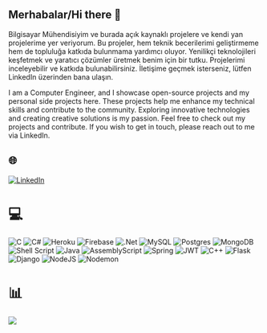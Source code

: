 ## Merhabalar/Hi there 👋

Bilgisayar Mühendisiyim ve burada açık kaynaklı projelere ve kendi yan projelerime yer veriyorum. Bu projeler, hem teknik becerilerimi geliştirmeme hem de topluluğa katkıda bulunmama yardımcı oluyor. Yenilikçi teknolojileri keşfetmek ve yaratıcı çözümler üretmek benim için bir tutku. Projelerimi inceleyebilir ve katkıda bulunabilirsiniz. İletişime geçmek isterseniz, lütfen LinkedIn üzerinden bana ulaşın.

I am a Computer Engineer, and I showcase open-source projects and my personal side projects here. These projects help me enhance my technical skills and contribute to the community. Exploring innovative technologies and creating creative solutions is my passion. Feel free to check out my projects and contribute. If you wish to get in touch, please reach out to me via LinkedIn.


## 🌐
[![LinkedIn](https://img.shields.io/badge/LinkedIn-%230077B5.svg?logo=linkedin&logoColor=white)](https://linkedin.com/in/tarik-emir-kaldirim/) 

# 💻
![C](https://img.shields.io/badge/c-%2300599C.svg?style=for-the-badge&logo=c&logoColor=white) ![C#](https://img.shields.io/badge/c%23-%23239120.svg?style=for-the-badge&logo=csharp&logoColor=white) ![Heroku](https://img.shields.io/badge/heroku-%23430098.svg?style=for-the-badge&logo=heroku&logoColor=white) ![Firebase](https://img.shields.io/badge/firebase-%23039BE5.svg?style=for-the-badge&logo=firebase) ![.Net](https://img.shields.io/badge/.NET-5C2D91?style=for-the-badge&logo=.net&logoColor=white) ![MySQL](https://img.shields.io/badge/mysql-4479A1.svg?style=for-the-badge&logo=mysql&logoColor=white) ![Postgres](https://img.shields.io/badge/postgres-%23316192.svg?style=for-the-badge&logo=postgresql&logoColor=white) ![MongoDB](https://img.shields.io/badge/MongoDB-%234ea94b.svg?style=for-the-badge&logo=mongodb&logoColor=white) ![Shell Script](https://img.shields.io/badge/shell_script-%23121011.svg?style=for-the-badge&logo=gnu-bash&logoColor=white) ![Java](https://img.shields.io/badge/java-%23ED8B00.svg?style=for-the-badge&logo=openjdk&logoColor=white) ![AssemblyScript](https://img.shields.io/badge/assembly%20script-%23000000.svg?style=for-the-badge&logo=assemblyscript&logoColor=white) ![Spring](https://img.shields.io/badge/spring-%236DB33F.svg?style=for-the-badge&logo=spring&logoColor=white) ![JWT](https://img.shields.io/badge/JWT-black?style=for-the-badge&logo=JSON%20web%20tokens) ![C++](https://img.shields.io/badge/c++-%2300599C.svg?style=for-the-badge&logo=c%2B%2B&logoColor=white) ![Flask](https://img.shields.io/badge/flask-%23000.svg?style=for-the-badge&logo=flask&logoColor=white) ![Django](https://img.shields.io/badge/django-%23092E20.svg?style=for-the-badge&logo=django&logoColor=white) ![NodeJS](https://img.shields.io/badge/node.js-6DA55F?style=for-the-badge&logo=node.js&logoColor=white) ![Nodemon](https://img.shields.io/badge/NODEMON-%23323330.svg?style=for-the-badge&logo=nodemon&logoColor=%BBDEAD)
# 📊
![](https://github-readme-stats.vercel.app/api/top-langs/?username=tarikemir&theme=city_light&hide_border=false&include_all_commits=false&count_private=false&layout=compact)
